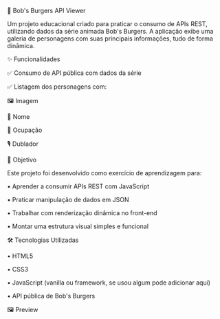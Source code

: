 🍔 Bob's Burgers API Viewer

Um projeto educacional criado para praticar o consumo de APIs REST, utilizando dados da série animada Bob's Burgers. A aplicação exibe uma galeria de personagens com suas principais informações, tudo de forma dinâmica.

✨ Funcionalidades

✅ Consumo de API pública com dados da série

✅ Listagem dos personagens com:

🖼️ Imagem

📛 Nome

👔 Ocupação

🎙️ Dublador

🎯 Objetivo

Este projeto foi desenvolvido como exercício de aprendizagem para:

  • Aprender a consumir APIs REST com JavaScript

  • Praticar manipulação de dados em JSON

  • Trabalhar com renderização dinâmica no front-end

  • Montar uma estrutura visual simples e funcional

🛠️ Tecnologias Utilizadas

  • HTML5

  • CSS3

  • JavaScript (vanilla ou framework, se usou algum pode adicionar aqui)

  • API pública de Bob's Burgers

🖼️ Preview
